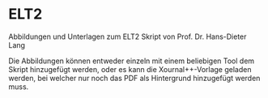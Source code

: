 # ELT2
Abbildungen und Unterlagen zum ELT2 Skript von Prof. Dr. Hans-Dieter Lang

Die Abbildungen können entweder einzeln mit einem beliebigen Tool dem Skript hinzugefügt werden, oder es kann die Xournal++-Vorlage geladen werden, bei welcher nur noch das PDF als Hintergrund hinzugefügt werden muss.
